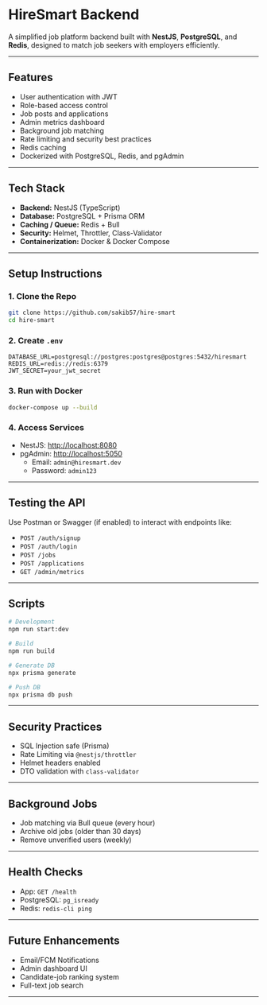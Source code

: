 # HireSmart Backend

A simplified job platform backend built with **NestJS**, **PostgreSQL**, and **Redis**, designed to match job seekers with employers efficiently.

---

## Features

- User authentication with JWT
- Role-based access control
- Job posts and applications
- Admin metrics dashboard
- Background job matching
- Rate limiting and security best practices
- Redis caching
- Dockerized with PostgreSQL, Redis, and pgAdmin

---

## Tech Stack

- **Backend:** NestJS (TypeScript)
- **Database:** PostgreSQL + Prisma ORM
- **Caching / Queue:** Redis + Bull
- **Security:** Helmet, Throttler, Class-Validator
- **Containerization:** Docker & Docker Compose

---

## Setup Instructions

### 1. Clone the Repo

```bash
git clone https://github.com/sakib57/hire-smart
cd hire-smart
```

### 2. Create `.env`

```env
DATABASE_URL=postgresql://postgres:postgres@postgres:5432/hiresmart
REDIS_URL=redis://redis:6379
JWT_SECRET=your_jwt_secret
```

### 3. Run with Docker

```bash
docker-compose up --build
```

### 4. Access Services

- NestJS: [http://localhost:8080](http://localhost:8080)
- pgAdmin: [http://localhost:5050](http://localhost:5050)
  - Email: `admin@hiresmart.dev`
  - Password: `admin123`

---

## Testing the API

Use Postman or Swagger (if enabled) to interact with endpoints like:

- `POST /auth/signup`
- `POST /auth/login`
- `POST /jobs`
- `POST /applications`
- `GET /admin/metrics`

---

## Scripts

```bash
# Development
npm run start:dev

# Build
npm run build

# Generate DB
npx prisma generate

# Push DB
npx prisma db push

```

---

## Security Practices

- SQL Injection safe (Prisma)
- Rate Limiting via `@nestjs/throttler`
- Helmet headers enabled
- DTO validation with `class-validator`

---

## Background Jobs

- Job matching via Bull queue (every hour)
- Archive old jobs (older than 30 days)
- Remove unverified users (weekly)

---

## Health Checks

- App: `GET /health`
- PostgreSQL: `pg_isready`
- Redis: `redis-cli ping`

---

## Future Enhancements

- Email/FCM Notifications
- Admin dashboard UI
- Candidate-job ranking system
- Full-text job search

---
